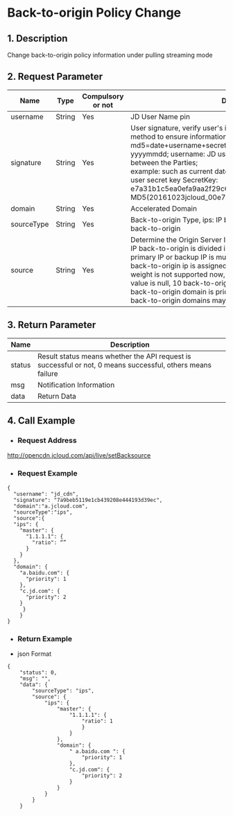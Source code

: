 # **Back-to-origin Policy Change**

## **1. Description**

Change back-to-origin policy information under pulling streaming mode

## **2. Request Parameter**

| **Name**       | **Type** | **Compulsory or not** | **Description**                                                     |
| -------------- | -------- | ------------ | ------------------------------------------------------------ |
| username       | String   | Yes           | JD User Name pin                                                |
| signature      | String   | Yes           | User signature, verify user's identity information through md5 method to ensure information security. </br>md5=date+username+secret key SecretKey; date: format is yyyymmdd; username: JD user name pin; secret key: agreed between the Parties; </br>example: such as current date 2016-10-23, user pin: jcloud_00, user secret key SecretKey: e7a31b1c5ea0efa9aa2f29c6559f7d61, then the signature is MD5(20161023jcloud_00e7a31b1c5ea0efa9aa2f29c6559f7d61) |
| domain         | String   | Yes           | Accelerated Domain  |
| sourceType     | String   | Yes           |Back-to-origin Type, ips: IP back-to-origin; domain: domain back-to-origin|
| source         | String   | Yes           | Determine the Origin Server IP list or domain based on sourceType </br>IP back-to-origin is divided into primary IP and backup IP, when primary IP or backup IP is multiple ips, the weight ratio of each back-to-origin ip is assigned averagely, customized setting of ip weight is not supported now, ratio may not be transmitted or the value is null, 10 back-to-origin IPs are added at most; </br>back-to-origin domain is prioritized, priority represents priority, 5 back-to-origin domains may be added at most   |

## **3. Return Parameter**

| **Name** | **Description**                                                  |
| -------- | --------------------------------------------------------- |
| status   | Result status means whether the API request is successful or not, 0 means successful, others means failure |
| msg      | Notification Information                                                  |
| data     | Return Data                                                  |

## **4. Call Example**

- ### **Request Address**

http://opencdn.jcloud.com/api/live/setBacksource

- ### **Request Example**

```
{
  "username": "jd_cdn",
  "signature": "7a9beb5119e1cb439208e444193d39ec",
  "domain":"a.jcloud.com",
  "sourceType":"ips",
  "source":{
  "ips": {
    "master": {
      "1.1.1.1": {
        "ratio": “”
      }
    }
  },
  "domain": {
    "a.baidu.com": {
      "priority": 1
    },
    "c.jd.com": {
      "priority": 2
    }
     }
    }
}

```

- ### **Return Example**

* json Format

```
{
    "status": 0,
    "msg": "",
    "data": {
        "sourceType": "ips",
        "source": {
            "ips": {
                "master": {
                    "1.1.1.1": {
                        "ratio": 1
                        }
                    }
                },
                "domain": {
                    " a.baidu.com ": {
                        "priority": 1
                    },
                    "c.jd.com": {
                        "priority": 2
                    }
                }
            }
        }
    }

```

 
